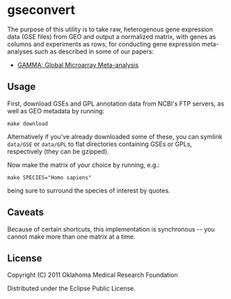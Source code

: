 # gseconvert

The purpose of this utility is to take raw, heterogenous gene
expression data (GSE files) from GEO and output a normalized matrix,
with genes as columns and experiments as rows, for conducting gene
expression meta-analyses such as described in some of
our papers:

*   [GAMMA: Global Microarray Meta-analysis](http://bioinformatics.oxfordjournals.org/content/early/2009/05/15/bioinformatics.btp290)

## Usage

First, download GSEs and GPL annotation data from NCBI's FTP servers,
as well as GEO metadata by running:

    make download

Alternatively if you've already downloaded some of these, you can symlink
`data/GSE` or `data/GPL` to flat directories containing GSEs or GPLs,
respectively (they can be gzipped).

Now make the matrix of your choice by running, e.g.: 

    make SPECIES="Homo sapiens"

being sure to surround the species of interest by quotes.

## Caveats

Because of certain shortcuts, this implementation is synchronous --
you cannot make more than one matrix at a time.

## License

Copyright (C) 2011 Oklahoma Medical Research Foundation

Distributed under the Eclipse Public License.
